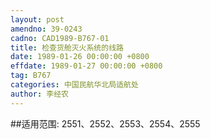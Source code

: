 ```yaml
---
layout: post
amendno: 39-0243
cadno: CAD1989-B767-01
title: 检查货舱灭火系统的线路
date: 1989-01-26 00:00:00 +0800
effdate: 1989-01-27 00:00:00 +0800
tag: B767
categories: 中国民航华北局适航处
author: 李经农
---
```


##适用范围:
2551、2552、2553、2554、2555

